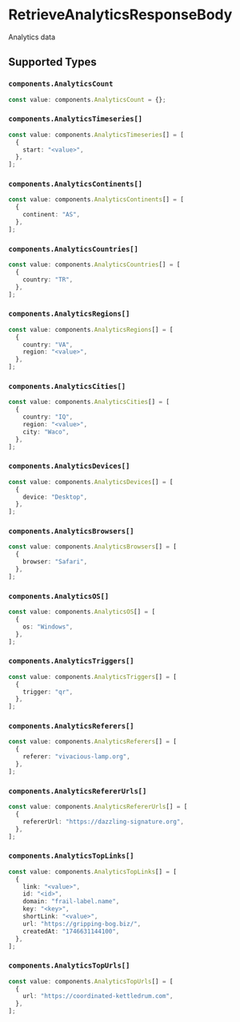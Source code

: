 # RetrieveAnalyticsResponseBody

Analytics data


## Supported Types

### `components.AnalyticsCount`

```typescript
const value: components.AnalyticsCount = {};
```

### `components.AnalyticsTimeseries[]`

```typescript
const value: components.AnalyticsTimeseries[] = [
  {
    start: "<value>",
  },
];
```

### `components.AnalyticsContinents[]`

```typescript
const value: components.AnalyticsContinents[] = [
  {
    continent: "AS",
  },
];
```

### `components.AnalyticsCountries[]`

```typescript
const value: components.AnalyticsCountries[] = [
  {
    country: "TR",
  },
];
```

### `components.AnalyticsRegions[]`

```typescript
const value: components.AnalyticsRegions[] = [
  {
    country: "VA",
    region: "<value>",
  },
];
```

### `components.AnalyticsCities[]`

```typescript
const value: components.AnalyticsCities[] = [
  {
    country: "IQ",
    region: "<value>",
    city: "Waco",
  },
];
```

### `components.AnalyticsDevices[]`

```typescript
const value: components.AnalyticsDevices[] = [
  {
    device: "Desktop",
  },
];
```

### `components.AnalyticsBrowsers[]`

```typescript
const value: components.AnalyticsBrowsers[] = [
  {
    browser: "Safari",
  },
];
```

### `components.AnalyticsOS[]`

```typescript
const value: components.AnalyticsOS[] = [
  {
    os: "Windows",
  },
];
```

### `components.AnalyticsTriggers[]`

```typescript
const value: components.AnalyticsTriggers[] = [
  {
    trigger: "qr",
  },
];
```

### `components.AnalyticsReferers[]`

```typescript
const value: components.AnalyticsReferers[] = [
  {
    referer: "vivacious-lamp.org",
  },
];
```

### `components.AnalyticsRefererUrls[]`

```typescript
const value: components.AnalyticsRefererUrls[] = [
  {
    refererUrl: "https://dazzling-signature.org",
  },
];
```

### `components.AnalyticsTopLinks[]`

```typescript
const value: components.AnalyticsTopLinks[] = [
  {
    link: "<value>",
    id: "<id>",
    domain: "frail-label.name",
    key: "<key>",
    shortLink: "<value>",
    url: "https://gripping-bog.biz/",
    createdAt: "1746631144100",
  },
];
```

### `components.AnalyticsTopUrls[]`

```typescript
const value: components.AnalyticsTopUrls[] = [
  {
    url: "https://coordinated-kettledrum.com",
  },
];
```


